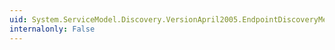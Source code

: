 ```yaml
---
uid: System.ServiceModel.Discovery.VersionApril2005.EndpointDiscoveryMetadataApril2005.GetSchema
internalonly: False
---
```


